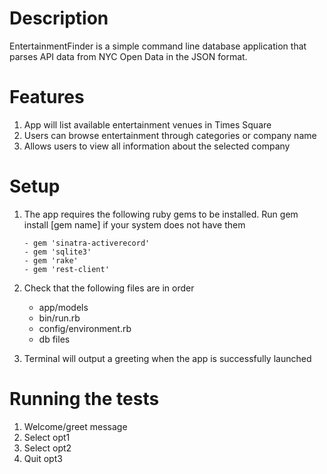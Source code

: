 # Description

EntertainmentFinder is a simple command line database application that parses API data from NYC Open Data in the JSON format.

# Features

1. App will list available entertainment venues in Times Square
2. Users can browse entertainment through categories or company name
3. Allows users to view all information about the selected company

# Setup

1. The app requires the following ruby gems to be installed. Run gem install [gem name] if your system does not have them
    ```
    - gem 'sinatra-activerecord'
    - gem 'sqlite3'
    - gem 'rake'
    - gem 'rest-client'
    ```

3. Check that the following files are in order  
    - app/models
    - bin/run.rb
    - config/environment.rb
    - db files

4. Terminal will output a greeting when the app is successfully launched
 
# Running the tests

1. Welcome/greet message
2. Select opt1
3. Select opt2
4. Quit opt3
